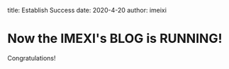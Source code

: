title: Establish Success
date: 2020-4-20
author: imeixi

# Now the IMEXI's BLOG is RUNNING!

Congratulations!